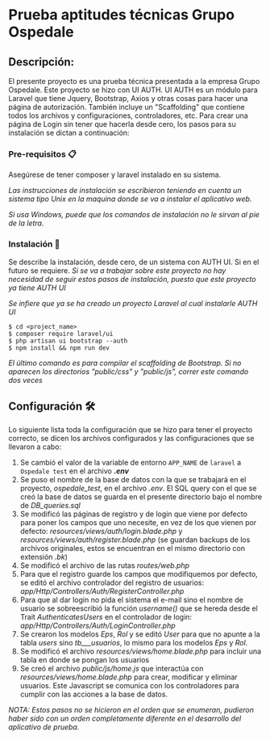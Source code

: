 # Prueba aptitudes técnicas Grupo Ospedale

## Descripción:
El presente proyecto es una prueba técnica presentada a la empresa Grupo Ospedale.
Este proyecto se hizo con UI AUTH.
UI AUTH es un módulo para Laravel que tiene Jquery, Bootstrap, Axios y otras cosas para hacer una página de autorización. También incluye un "Scaffolding" que contiene todos los archivos y configuraciones, controladores, etc. Para crear una página de Login sin tener que hacerla desde cero, los pasos para su instalación se dictan a continuación:

### Pre-requisitos 📋

Asegúrese de tener composer y laravel instalado en su sistema. 

_Las instrucciones de instalación se escribieron teniendo en cuenta un sistema tipo Unix en la maquina donde se va a instalar el aplicativo web._

_Si usa Windows, puede que los comandos de instalación no le sirvan al pie de la letra._


### Instalación 🔧

Se describe la instalación, desde cero, de un sistema con AUTH UI. Si en el futuro se requiere. _Si se va a trabajar sobre este proyecto no hay necesidad de seguir estos pasos de instalación, puesto que este proyecto ya tiene AUTH UI_

_Se infiere que ya se ha creado un proyecto Laravel al cual instalarle AUTH UI_

```
$ cd <project_name>
$ composer require laravel/ui
$ php artisan ui bootstrap --auth
$ npm install && npm run dev
```
_El último comando es para compilar el scaffolding de Bootstrap. Si no aparecen los directorios "public/css" y "public/js", correr este comando dos veces_


## Configuración 🛠️

Lo siguiente lista toda la configuración que se hizo para tener el proyecto correcto, se dicen los archivos configurados y las configuraciones que se llevaron a cabo:
	
1. Se cambió el valor de la variable de entorno `APP_NAME` de `laravel` a `Ospedale test` en el archivo ***.env***
2. Se puso el nombre de la base de datos con la que se trabajará en el proyecto, *ospedale_test*, en el archivo _.env_. El SQL query con el que se creó la base de datos se guarda en el presente directorio bajo el nombre de _DB_queries.sql_
3. Se modificó las páginas de registro y de login que viene por defecto para poner los campos que uno necesite, en vez de los que vienen por defecto: *resources/views/auth/login.blade.php* y *resources/views/auth/register.blade.php* (se guardan backups de los archivos originales, estos se encuentran en el mismo directorio con extensión _.bk_)
4. Se modificó el archivo de las rutas *routes/web.php*
5. Para que el registro guarde los campos que modifiquemos por defecto, se editó el archivo controlador del registro de usuarios: *app/Http/Controllers/Auth/RegisterController.php*
6. Para que al dar login no pida el sistema el e-mail sino el nombre de usuario se sobreescribió la función *username()* que se hereda desde el Trait *AuthenticatesUsers* en el controlador de login: *app/Http/Controllers/Auth/LoginController.php*
7. Se crearon los modelos _Eps_, _Rol_ y se editó _User_ para que no apunte a la tabla _users_ sino _tb___usuarios_, lo mismo para los modelos _Eps_ y _Rol_.
8. Se modificó el archivo *resources/views/home.blade.php* para incluir una tabla en donde se pongan los usuarios
9. Se creó el archivo *public/js/home.js* que interactúa con *resources/views/home.blade.php* para crear, modificar y eliminar usuarios. Este Javascript se comunica con los controladores para cumplir con las acciones a la base de datos.

*NOTA: Estos pasos no se hicieron en el orden que se enumeran, pudieron haber sido con un orden completamente diferente en el desarrollo del aplicativo de prueba.*
